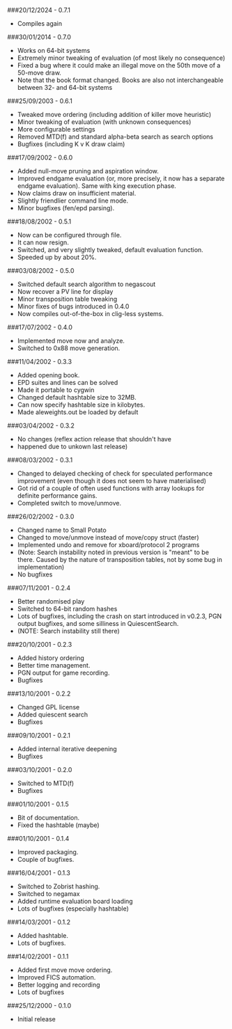 ###20/12/2024 - 0.7.1
* Compiles again 

###30/01/2014 - 0.7.0
* Works on 64-bit systems
* Extremely minor tweaking of evaluation (of most likely no consequence)
* Fixed a bug where it could make an illegal move on the 50th move of a 50-move draw.
* Note that the book format changed. Books are also not interchangeable between 32- and 64-bit systems

###25/09/2003 - 0.6.1
* Tweaked move ordering (including addition of killer move heuristic)
* Minor tweaking of evaluation (with unknown consequences)
* More configurable settings
* Removed MTD(f) and standard alpha-beta search as search options
* Bugfixes (including K v K draw claim)

###17/09/2002 - 0.6.0
* Added null-move pruning and aspiration window.
* Improved endgame evaluation (or, more precisely, it now has a separate endgame evaluation).  Same with king execution phase.
* Now claims draw on insufficient material.
* Slightly friendlier command line mode.
* Minor bugfixes (fen/epd parsing).

###18/08/2002 - 0.5.1
* Now can be configured through file.
* It can now resign.
* Switched, and very slightly tweaked, default evaluation function.
* Speeded up by about 20%.

###03/08/2002 - 0.5.0
* Switched default search algorithm to negascout
* Now recover a PV line for display
* Minor transposition table tweaking
* Minor fixes of bugs introduced in 0.4.0
* Now compiles out-of-the-box in clig-less systems.

###17/07/2002 - 0.4.0
* Implemented move now and analyze.
* Switched to 0x88 move generation.

###11/04/2002 - 0.3.3
* Added opening book.
* EPD suites and lines can be solved
* Made it portable to cygwin
* Changed default hashtable size to 32MB.
* Can now specify hashtable size in kilobytes.
* Made aleweights.out be loaded by default

###03/04/2002 - 0.3.2
* No changes (reflex action release that shouldn't have 
* happened due to unkown last release)

###08/03/2002 - 0.3.1
* Changed to delayed checking of check for speculated performance improvement (even though it does not seem to have materialised)
* Got rid of a couple of often used functions with array lookups for definite performance gains.
* Completed switch to move/unmove.

###26/02/2002 - 0.3.0
* Changed name to Small Potato
* Changed to move/unmove instead of move/copy struct (faster)
* Implemented undo and remove for xboard/protocol 2 programs
* (Note:  Search instability noted in previous version is "meant" to be there. Caused by the nature of transposition tables, not by some bug in implementation)
* No bugfixes

###07/11/2001 - 0.2.4
* Better randomised play
* Switched to 64-bit random hashes
* Lots of bugfixes, including the crash on start introduced in v0.2.3, PGN output bugfixes, and some silliness in QuiescentSearch.
* (NOTE:  Search instability still there)

###20/10/2001 - 0.2.3
* Added history ordering
* Better time management.
* PGN output for game recording.
* Bugfixes

###13/10/2001 - 0.2.2
* Changed GPL license
* Added quiescent search
* Bugfixes

###09/10/2001 - 0.2.1
* Added internal iterative deepening
* Bugfixes

###03/10/2001 - 0.2.0
* Switched to MTD(f)
* Bugfixes

###01/10/2001 - 0.1.5
* Bit of documentation.
* Fixed the hashtable (maybe)

###01/10/2001 - 0.1.4
* Improved packaging.
* Couple of bugfixes.

###16/04/2001 - 0.1.3
* Switched to Zobrist hashing.
* Switched to negamax
* Added runtime evaluation board loading
* Lots of bugfixes (especially hashtable)

###14/03/2001 - 0.1.2
* Added hashtable.
* Lots of bugfixes.

###14/02/2001 - 0.1.1
* Added first move move ordering.
* Improved FICS automation.
* Better logging and recording
* Lots of bugfixes

###25/12/2000 - 0.1.0
* Initial release
